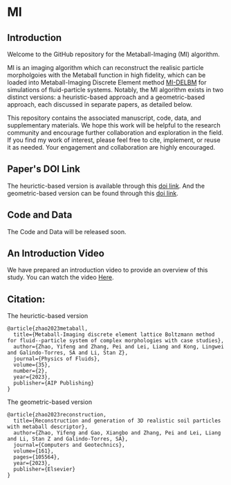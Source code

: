 # MI

## Introduction
Welcome to the GitHub repository for the Metaball-Imaging (MI) algorithm. 

MI is an imaging algorithm which can reconstruct the realisic particle morpholgoies with the Metaball function in high fidelity, which can be loaded into Metaball-Imaging Discrete Element method [MI-DELBM](https://github.com/YifengZhaoo/MI_DELBM) for simulations of fluid-particle systems. Notably, the MI algorithm exists in two distinct versions: a heuristic-based approach and a geometric-based approach, each discussed in separate papers, as detailed below.

This repository contains the associated manuscript, code, data, and supplementary materials. We hope this work will be helpful to the research community and encourage further collaboration and exploration in the field.  If you find my work of interest, please feel free to cite, implement, or reuse it as needed. Your engagement and collaboration are highly encouraged. 

## Paper's DOI Link
The heurictic-based version is available through this [doi link](https://doi.org/10.1063/5.0135834). And the geometric-based version can be found through this [doi link](https://doi.org/10.1016/j.compgeo.2023.105564). 

## Code and Data
The Code and Data will be released soon. 

## An Introduction Video
We have prepared an introduction video to provide an overview of this study. You can watch the video [Here]().

## Citation:
The heurictic-based version
```
@article{zhao2023metaball,
  title={Metaball-Imaging discrete element lattice Boltzmann method for fluid--particle system of complex morphologies with case studies},
  author={Zhao, Yifeng and Zhang, Pei and Lei, Liang and Kong, Lingwei and Galindo-Torres, SA and Li, Stan Z},
  journal={Physics of Fluids},
  volume={35},
  number={2},
  year={2023},
  publisher={AIP Publishing}
}
```

The geometric-based version
```
@article{zhao2023reconstruction,
  title={Reconstruction and generation of 3D realistic soil particles with metaball descriptor},
  author={Zhao, Yifeng and Gao, Xiangbo and Zhang, Pei and Lei, Liang and Li, Stan Z and Galindo-Torres, SA},
  journal={Computers and Geotechnics},
  volume={161},
  pages={105564},
  year={2023},
  publisher={Elsevier}
}
```
